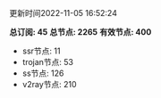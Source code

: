 更新时间2022-11-05 16:52:24

**总订阅: 45**
**总节点: 2265**
**有效节点: 400**
- ssr节点: 11
- trojan节点: 53
- ss节点: 126
- v2ray节点: 210
